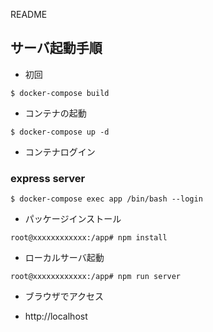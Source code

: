 README
## サーバ起動手順

* 初回
```
$ docker-compose build
```

* コンテナの起動

```
$ docker-compose up -d
```

* コンテナログイン
### express server
```
$ docker-compose exec app /bin/bash --login
```

* パッケージインストール

```
root@xxxxxxxxxxxx:/app# npm install
```

* ローカルサーバ起動

```
root@xxxxxxxxxxxx:/app# npm run server
```

* ブラウザでアクセス

* http://localhost
